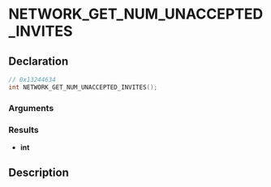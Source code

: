 # NETWORK_GET_NUM_UNACCEPTED_INVITES

## Declaration
```cpp
// 0x13244634
int NETWORK_GET_NUM_UNACCEPTED_INVITES();
```

### Arguments

### Results
- **int**

## Description
